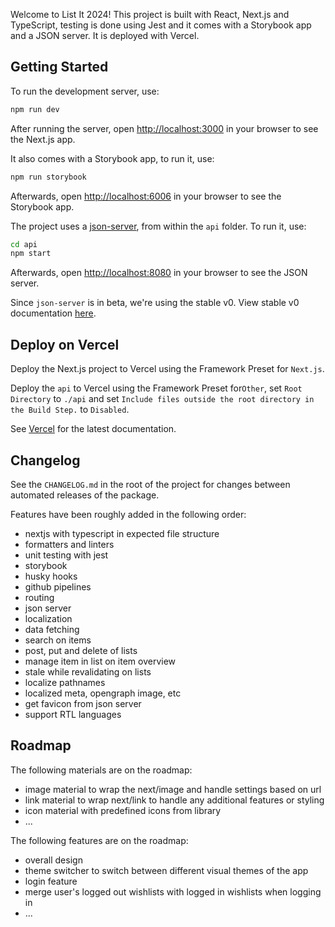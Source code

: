 Welcome to List It 2024! This project is built with React, Next.js and TypeScript, testing is done using Jest and it comes with a Storybook app and a JSON server. It is deployed with Vercel.

## Getting Started

To run the development server, use:

```bash
npm run dev
```

After running the server, open [http://localhost:3000](http://localhost:3000) in your browser to see the Next.js app.

It also comes with a Storybook app, to run it, use:

```bash
npm run storybook
```

Afterwards, open [http://localhost:6006](http://localhost:6006) in your browser to see the Storybook app.

The project uses a [json-server](https://www.npmjs.com/package/json-server), from within the `api` folder. To run it, use:

```bash
cd api
npm start
```

Afterwards, open [http://localhost:8080](http://localhost:8080) in your browser to see the JSON server.

Since `json-server` is in beta, we're using the stable v0. View stable v0 documentation [here](https://github.com/typicode/json-server/tree/v0).

## Deploy on Vercel

Deploy the Next.js project to Vercel using the Framework Preset for `Next.js`.

Deploy the `api` to Vercel using the Framework Preset for`Other`, set `Root Directory` to `./api` and set `Include files outside the root directory in the Build Step.` to `Disabled`.

See [Vercel](https://vercel.com/docs/deployments/overview) for the latest documentation.

## Changelog

See the `CHANGELOG.md` in the root of the project for changes between automated releases of the package.

Features have been roughly added in the following order:

- nextjs with typescript in expected file structure
- formatters and linters
- unit testing with jest
- storybook
- husky hooks
- github pipelines
- routing
- json server
- localization
- data fetching
- search on items
- post, put and delete of lists
- manage item in list on item overview
- stale while revalidating on lists
- localize pathnames
- localized meta, opengraph image, etc
- get favicon from json server
- support RTL languages

## Roadmap

The following materials are on the roadmap:

- image material to wrap the next/image and handle settings based on url
- link material to wrap next/link to handle any additional features or styling
- icon material with predefined icons from library
- ...

The following features are on the roadmap:

- overall design
- theme switcher to switch between different visual themes of the app
- login feature
- merge user's logged out wishlists with logged in wishlists when logging in
- ...
